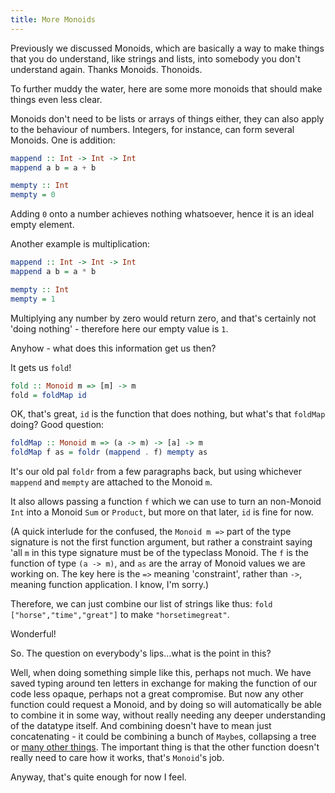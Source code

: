 ```yaml
---
title: More Monoids
---
```


Previously we discussed Monoids, which are basically a way to make things that you do understand, like strings and lists, into somebody you don't understand again. Thanks Monoids. Thonoids.

To further muddy the water, here are some more monoids that should make things even less clear.

Monoids don't need to be lists or arrays of things either, they can also apply to the behaviour of numbers. Integers, for instance, can form several Monoids. One is addition:

```haskell
mappend :: Int -> Int -> Int
mappend a b = a + b

mempty :: Int
mempty = 0
```

Adding `0` onto a number achieves nothing whatsoever, hence it is an ideal empty element.

Another example is multiplication:

```haskell
mappend :: Int -> Int -> Int
mappend a b = a * b

mempty :: Int
mempty = 1
```

Multiplying any number by zero would return zero, and that's certainly not 'doing nothing' - therefore here our empty value is `1`.

Anyhow - what does this information get us then?

It gets us `fold`!

```haskell
fold :: Monoid m => [m] -> m
fold = foldMap id
```

OK, that's great, `id` is the function that does nothing, but what's that `foldMap` doing? Good question:

```haskell
foldMap :: Monoid m => (a -> m) -> [a] -> m
foldMap f as = foldr (mappend . f) mempty as
```

It's our old pal `foldr` from a few paragraphs back, but using whichever `mappend` and `mempty` are attached to the Monoid `m`.

It also allows passing a function `f` which we can use to turn an non-Monoid `Int` into a Monoid `Sum` or `Product`, but more on that later, `id` is fine for now.

(A quick interlude for the confused, the `Monoid m =>` part of the type signature is not the first function argument, but rather a constraint saying 'all `m` in this type signature must be of the typeclass Monoid. The `f` is the function of type `(a -> m)`, and `as` are the array of Monoid values we are working on. The key here is the `=>` meaning 'constraint', rather than `->`, meaning function application. I know, I'm sorry.)

Therefore, we can just combine our list of strings like thus: `fold ["horse","time","great"]` to make `"horsetimegreat"`.

Wonderful!

So. The question on everybody's lips...what is the point in this?

Well, when doing something simple like this, perhaps not much. We have saved typing around ten letters in exchange for making the function of our code less opaque, perhaps not a great compromise. But now any other function could request a Monoid, and by doing so will automatically be able to combine it in some way, without really needing any deeper understanding of the datatype itself. And combining doesn't have to mean just concatenating - it could be combining a bunch of `Maybe`s, collapsing a tree or [many other things](http://hackage.haskell.org/package/base-4.12.0.0/docs/Data-Monoid.html). The important thing is that the other function doesn't really need to care how it works, that's `Monoid`'s job.

Anyway, that's quite enough for now I feel.
